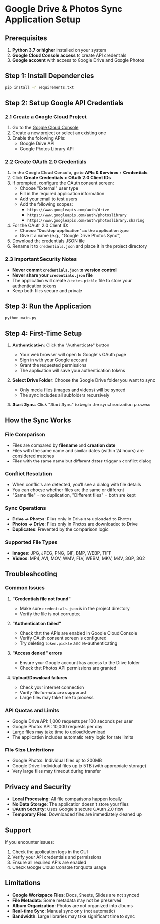 # Google Drive & Photos Sync Application Setup

## Prerequisites

1. **Python 3.7 or higher** installed on your system
2. **Google Cloud Console access** to create API credentials
3. **Google account** with access to Google Drive and Google Photos

## Step 1: Install Dependencies

```bash
pip install -r requirements.txt
```

## Step 2: Set up Google API Credentials

### 2.1 Create a Google Cloud Project

1. Go to the [Google Cloud Console](https://console.cloud.google.com/)
2. Create a new project or select an existing one
3. Enable the following APIs:
   - Google Drive API
   - Google Photos Library API

### 2.2 Create OAuth 2.0 Credentials

1. In the Google Cloud Console, go to **APIs & Services > Credentials**
2. Click **Create Credentials > OAuth 2.0 Client IDs**
3. If prompted, configure the OAuth consent screen:
   - Choose "External" user type
   - Fill in the required application information
   - Add your email to test users
   - Add the following scopes:
     - `https://www.googleapis.com/auth/drive`
     - `https://www.googleapis.com/auth/photoslibrary`
     - `https://www.googleapis.com/auth/photoslibrary.sharing`
4. For the OAuth 2.0 Client ID:
   - Choose "Desktop application" as the application type
   - Give it a name (e.g., "Google Drive Photos Sync")
5. Download the credentials JSON file
6. Rename it to `credentials.json` and place it in the project directory

### 2.3 Important Security Notes

- **Never commit `credentials.json` to version control**
- **Never share your `credentials.json` file**
- The application will create a `token.pickle` file to store your authentication tokens
- Keep both files secure and private

## Step 3: Run the Application

```bash
python main.py
```

## Step 4: First-Time Setup

1. **Authentication**: Click the "Authenticate" button
   - Your web browser will open to Google's OAuth page
   - Sign in with your Google account
   - Grant the requested permissions
   - The application will save your authentication tokens

2. **Select Drive Folder**: Choose the Google Drive folder you want to sync
   - Only media files (images and videos) will be synced
   - The sync includes all subfolders recursively

3. **Start Sync**: Click "Start Sync" to begin the synchronization process

## How the Sync Works

### File Comparison
- Files are compared by **filename** and **creation date**
- Files with the same name and similar dates (within 24 hours) are considered matches
- Files with the same name but different dates trigger a conflict dialog

### Conflict Resolution
- When conflicts are detected, you'll see a dialog with file details
- You can choose whether files are the same or different
- "Same file" = no duplication, "Different files" = both are kept

### Sync Operations
- **Drive → Photos**: Files only in Drive are uploaded to Photos
- **Photos → Drive**: Files only in Photos are downloaded to Drive
- **Duplicates**: Prevented by the comparison logic

### Supported File Types
- **Images**: JPG, JPEG, PNG, GIF, BMP, WEBP, TIFF
- **Videos**: MP4, AVI, MOV, WMV, FLV, WEBM, MKV, M4V, 3GP, 3G2

## Troubleshooting

### Common Issues

1. **"Credentials file not found"**
   - Make sure `credentials.json` is in the project directory
   - Verify the file is not corrupted

2. **"Authentication failed"**
   - Check that the APIs are enabled in Google Cloud Console
   - Verify OAuth consent screen is configured
   - Try deleting `token.pickle` and re-authenticating

3. **"Access denied" errors**
   - Ensure your Google account has access to the Drive folder
   - Check that Photos API permissions are granted

4. **Upload/Download failures**
   - Check your internet connection
   - Verify file formats are supported
   - Large files may take time to process

### API Quotas and Limits

- Google Drive API: 1,000 requests per 100 seconds per user
- Google Photos API: 10,000 requests per day
- Large files may take time to upload/download
- The application includes automatic retry logic for rate limits

### File Size Limitations

- Google Photos: Individual files up to 200MB
- Google Drive: Individual files up to 5TB (with appropriate storage)
- Very large files may timeout during transfer

## Privacy and Security

- **Local Processing**: All file comparisons happen locally
- **No Data Storage**: The application doesn't store your files
- **OAuth Security**: Uses Google's secure OAuth 2.0 flow
- **Temporary Files**: Downloaded files are immediately cleaned up

## Support

If you encounter issues:
1. Check the application logs in the GUI
2. Verify your API credentials and permissions
3. Ensure all required APIs are enabled
4. Check Google Cloud Console for quota usage

## Limitations

- **Google Workspace Files**: Docs, Sheets, Slides are not synced
- **File Metadata**: Some metadata may not be preserved
- **Album Organization**: Photos are not organized into albums
- **Real-time Sync**: Manual sync only (not automatic)
- **Bandwidth**: Large libraries may take significant time to sync